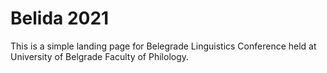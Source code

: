 # Belida 2021
This is a simple landing page for Belegrade Linguistics Conference held at University of Belgrade Faculty of Philology.

